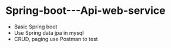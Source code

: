 # Spring-boot---Api-web-service
- Basic Spring boot
- Use Spring data jpa in mysql
- CRUD, paging use Postman to test
